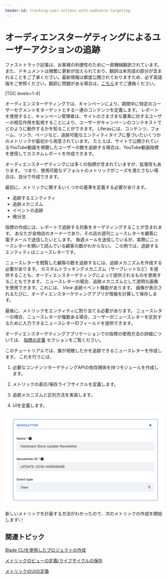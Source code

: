 ```yaml
---
header-id: tracking-user-actions-with-audience-targeting
---
```


# オーディエンスターゲティングによるユーザーアクションの追跡

<p class="alert alert-info"><span class="wysiwyg-color-blue120">ファストトラック記事は、お客様の利便性のために一部機械翻訳されています。また、ドキュメントは頻繁に更新が加えられており、翻訳は未完成の部分が含まれることをご了承ください。最新情報は都度公開されておりますため、必ず英語版をご参照ください。翻訳に問題がある場合は、<a href="mailto:support-content-jp@liferay.com">こちら</a>までご連絡ください。</span></p>

[TOC levels=1-4]

オーディエンスターゲティングでは、キャンペーンにより、期間中に特定のユーザーセグメントをターゲットとする一連のコンテンツを定義します。 レポートを使用すると、キャンペーン管理者は、サイトのさまざまな要素に対するユーザーの相互作用を監視することにより、ユーザーがキャンペーンのコンテキストでどのように動作するかを知ることができます。 Liferayには、コンテンツ、フォーム、リンク、ページなど、追跡可能なエンティティタイプに基づいたいくつかのメトリックが最初から用意されています。 たとえば、サイトで公開されているYouTube動画を視聴したユーザーの数を追跡する場合は、YouTube動画指標を使用してカスタムレポートを作成できます。

オーディエンスターゲティングには多くの指標が含まれていますが、拡張性もあります。 つまり、使用可能なデフォルトのメトリックがニーズを満たさない場合は、自分で作成できます。

最初に、メトリックに関するいくつかの基準を定義する必要があります。

  - 追跡するエンティティ
  - 追跡メカニズム
  - イベントの追跡
  - 微分法

指標の作成には、レポートで追跡する対象をターゲティングすることが含まれます。 あなたが金物店のオーナーであり、その店の週刊ニュースレターを顧客に電子メールで送信したいとします。 毎週メールを送信しているが、実際にニュースレターを開いて読んでいる顧客の数がわからない。 この例では、追跡するエンティティはニュースレターです。

ニュースレターを閲覧した顧客の数を追跡するには、追跡メカニズムを作成する必要があります。 カスタムトラッキングメカニズム（サーブレットなど）を提供することも、オーディエンスターゲティングによって提供されるものを使用することもできます。 ニュースレターの場合、追跡メカニズムとして透明な画像を使用できます。これには、 *View* 追跡イベント機能があります。 画像が表示されるたびに、オーディエンスターゲティングアプリが情報を計算して保存します。

最後に、メトリックをエンティティに割り当てる必要があります。 ニュースレターの場合、ニュースレターが複数ある場合、ユーザーがニュースレターを区別するために入力できるニュースレターIDフィールドを提供できます。

オーディエンスターゲティングアプリケーションでの指標の使用方法の詳細については、 [指標の定義](https://dev.liferay.com/discover/portal/-/knowledge_base/7-1/managing-campaigns#defining-metrics) セクションをご覧ください。

このチュートリアルでは、誰が視聴したかを追跡できるニュースレターを作成します。 これを行うには、

1.  必要なコンテンツターゲティングAPIの依存関係を持つモジュールを作成します。

2.  メトリックの表示/保存ライフサイクルを定義します。

3.  追跡メカニズムと区別方法を実装します。

4.  UIを定義します。

![図1：サンプルのニュースレター指標には、ニュースレター名、ID、およびイベントタイプが必要です。](../../../images-dxp/metric-template.png)

新しいメトリックを計画する方法がわかったので、次のメトリックの作成を開始します\！

## 関連トピック

[Blade CLIを使用したプロジェクトの作成](/docs/7-1/tutorials/-/knowledge_base/t/creating-projects-with-blade-cli)

[メトリックのビューの定義/ライフサイクルの保存](/docs/7-1/user/-/knowledge_base/u/defining-a-metrics-view-save-lifecycle)

[メトリックのUIの定義](/docs/7-1/user/-/knowledge_base/u/defining-the-metrics-ui)
